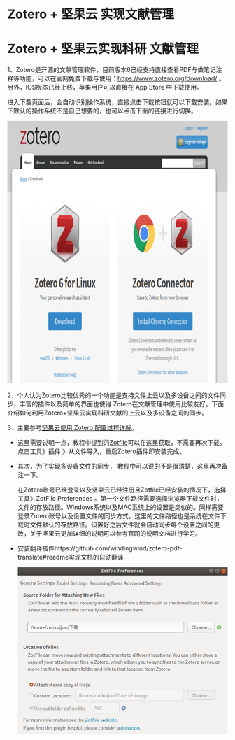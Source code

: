 # Zotero + 坚果云 实现文献管理



# Zotero + 坚果云实现科研 文献管理



1、Zotero是开源的文献管理软件，目前版本6已经支持直接查看PDF与做笔记注释等功能，可以在官网免费下载与使用：https://www.zotero.org/download/ 。另外，IOS版本已经上线，苹果用户可以直接在 App Store 中下载使用。

进入下载页面后，会自动识别操作系统，直接点击下载按钮就可以下载安装。如果下默认的操作系统不是自己想要的，也可以点击下面的链接进行切换。

<p align="center">
    <img  src="../images/zotero_download.png" width="800" height="600"/>
</p>

2、个人认为Zotero比较优秀的一个功能是支持文件上云以及多设备之间的文件同步，丰富的插件以及简单的界面也使得 Zotero在文献管理中使用比较友好。下面介绍如何利用Zotero+坚果云实现科研文献的上云以及多设备之间的同步。

3、主要参考[坚果云使用 Zotero 配置过程详解](https://help.jianguoyun.com/?p=4190)。

* 这里需要说明一点，教程中提到的[Zotfile](./zotero_xpi)可以在这里获取，不需要再次下载。点击工具》插件 》从文件导入，重启Zotero插件即安装完成。

* 其次，为了实现多设备文件的同步， 教程中可以说的不是很清楚，这里再次备注一下。

  在Zotero账号已经登录以及坚果云已经注册且Zotfile已经安装的情况下，选择工具》ZotFile Preferences 。第一个文件路径需要选择浏览器下载文件时，文件的存放路径。Windows系统以及MAC系统上的设置是类似的。同样需要登录Zotero账号以及设置文件的同步方式。这里的文件路径也是系统在文件下载时文件默认的存放路径。设置好之后文件就会自动同步每个设置之间的更改，关于坚果云更加详细的说明可以参考官网的说明文档进行学习。

* 安装翻译插件https://github.com/windingwind/zotero-pdf-translate#readme实现文档的自动翻译

  <p align="center">
      <img src="../images/zotero_file.png"/>
  </p>

  



